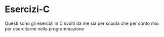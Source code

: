 # Esercizi-C
Questi sono gli esercizi in C svolti da me sia per scuola che per conto mio per esercitarmi nella programmazione

